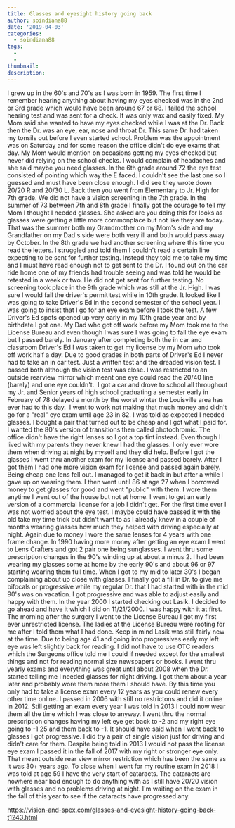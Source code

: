 ```yaml
---
title: Glasses and eyesight history going back
author: soindiana88
date: '2019-04-03'
categories:
  - soindiana88
tags:
  - 
  - 
thumbnail: 
description: 
---
```


I grew up in the 60's and 70's as I was born in 1959. The first time I remember hearing anything about having my eyes checked was in the 2nd or 3rd grade which would have been around 67 or 68. I failed the school hearing test and was sent for a check. It was only wax and easily fixed. My Mom said she wanted to have my eyes checked while I was at the Dr. Back then the Dr. was an eye, ear, nose and throat Dr. This same Dr. had taken my tonsils out before I even started school. Problem was the appointment was on Saturday and for some reason the office didn't do eye exams that day. My Mom would mention on occasions getting my eyes checked but never did relying on the school checks. I would complain of headaches and she said maybe you need glasses. In the 6th grade around 72 the eye test consisted of pointing which way the E faced. I couldn't see the last one so I guessed and must have been close enough. I did see they wrote down 20/20 R and 20/30 L. Back then you went from Elementary to Jr. High for 7th grade. We did not have a vision screening in the 7th grade. In the summer of 73 between 7th and 8th grade I finally got the courage to tell my Mom I thought I needed glasses. She asked are you doing this for looks as glasses were getting a little more commonplace but not like they are today. That was the summer both my Grandmother on my Mom's side and my Grandfather on my Dad's side were both very ill and both would pass away by October. In the 8th grade we had another screening where this time you read the letters. I struggled and told them I couldn't read a certain line expecting to be sent for further testing. Instead they told me to take my time and I must have read enough not to get sent to the Dr. I found out on the car ride home one of my friends had trouble seeing and was told he would be retested in a week or two. He did not get sent for further testing. No screening took place in the 9th grade which was still at the Jr. High. I was sure I would fail the driver's permit test while in 10th grade. It looked like I was going to take Driver's Ed in the second semester of the school year. I was going to insist that I go for an eye exam before I took the test. A few Driver's Ed spots opened up very early in my 10th grade year and by birthdate I got one. My Dad who got off work before my Mom took me to the License Bureau and even though I was sure I was going to fail the eye exam but I passed barely. In January after completing both the in car and classroom Driver's Ed I was taken to get my license by my Mom who took off work half a day. Due to good grades in both parts of Driver's Ed I never had to take an in car test. Just a written test and the dreaded vision test. I passed both although the vision test was close. I was restricted to an outside rearview mirror which meant one eye could read the 20/40 line (barely) and one eye couldn't.  I got a car and drove to school all throughout my Jr. and Senior years of high school graduating a semester early in February of 78 delayed a month by the worst winter the Louisville area has ever had to this day.  I went to work not making that much money and didn't go for a "real" eye exam until age 23 in 82. I was told as expected I needed glasses. I bought a pair that turned out to be cheap and I got what I paid for. I wanted the 80's version of transitions then called photochromic. The office didn't have the right lenses so I got a top tint instead. Even though I lived with my parents they never knew I had the glasses. I only ever wore them when driving at night by myself and they did help. Before I got the glasses I went thru another exam for my license and passed barely. After I got them I had one more vision exam for license and passed again barely. Being cheap one lens fell out. I managed to get it back in but after a while I gave up on wearing them. I then went until 86 at age 27 when I borrowed money to get glasses for good and went "public" with them. I wore them anytime I went out of the house but not at home. I went to get an early version of a commercial license for a job I didn't get. For the first time ever I was not worried about the eye test. I maybe could have passed it with the old take my time trick but didn't want to as I already knew in a couple of months wearing glasses how much they helped with driving especially at night. Again due to money I wore the same lenses for 4 years with one frame change. In 1990 having more money after getting an eye exam I went to Lens Crafters and got 2 pair one being sunglasses. I went thru some prescription changes in the 90's winding up at about a minus 2. I had been wearing my glasses some at home by the early 90's and about 96 or 97 starting wearing them full time. When I got to my mid to later 30's I began complaining about up close with glasses. I finally got a fill in Dr. to give me bifocals or progressive while my regular Dr. that I had started with in the mid 90's was on vacation. I got progressive and was able to adjust easily and happy with them. In the year 2000 I started checking out Lasik. I decided to go ahead and have it which I did on 11/21/2000. I was happy with it at first. The morning after the surgery I went to the License Bureau I got my first ever unrestricted license. The ladies at the License Bureau were rooting for me after I told them what I had done. Keep in mind Lasik was still fairly new at the time. Due to being age 41 and going into progressives early my left eye was left slightly back for reading. I did not have to use OTC readers which the Surgeons office told me I could if needed except for the smallest things and not for reading normal size newspapers or books. I went thru yearly exams and everything was great until about 2008 when the Dr. started telling me I needed glasses for night driving. I got them about a year later and probably wore them more them I should have. By this time you only had to take a license exam every 12 years as you could renew every other time online. I passed in 2006 with still no restrictons and did it online in 2012. Still getting an exam every year I was told in 2013 I could now wear them all the time which I was close to anyway. I went thru the normal prescription changes having my left eye get back to -2 and my right eye going to -1.25 and them back to -1. It should have said when I went back to glasses I got progressive. I did try a pair of single vision just for driving and didn't care for them. Despite being told in 2013 I would not pass the license eye exam I passed it in the fall of 2017 with my right or stronger eye only. That meant outside rear view mirror restriction which has been the same as it was 30+ years ago. To close when I went for my routine exam in 2018 I was told at age 59 I have the very start of cataracts. The cataracts are nowhere near bad enough to do anything with as I still have 20/20 vision with glasses and no problems driving at night. I'm waiting on the exam in the fall of this year to see if the cataracts have progressed any.

https://vision-and-spex.com/glasses-and-eyesight-history-going-back-t1243.html
